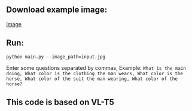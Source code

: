## Download example image:
[Image]("https://raw.githubusercontent.com/airsplay/py-bottom-up-attention/master/demo/data/images/input.jpg")

## Run:
```
python main.py --image_path=input.jpg 
```

Enter some questions separated by commas, Example: ```What is the main doing, What color is the clothing the man wears, What color is the horse, What color of the suit the man wearing, What color of the horse?```

## This code is based on VL-T5